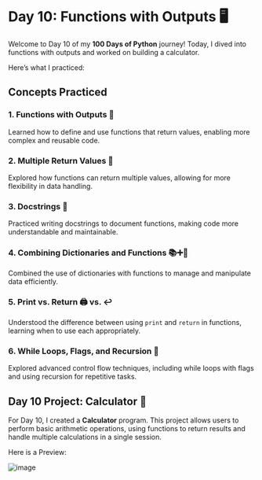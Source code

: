 # Day 10: Functions with Outputs 🖥️

Welcome to Day 10 of my **100 Days of Python** journey! Today, I dived into functions with outputs and worked on building a calculator. 

Here’s what I practiced:

## Concepts Practiced

### 1. Functions with Outputs 🔄
Learned how to define and use functions that return values, enabling more complex and reusable code.

### 2. Multiple Return Values 🧩
Explored how functions can return multiple values, allowing for more flexibility in data handling.

### 3. Docstrings 📝
Practiced writing docstrings to document functions, making code more understandable and maintainable.

### 4. Combining Dictionaries and Functions 📚➕🔄
Combined the use of dictionaries with functions to manage and manipulate data efficiently.

### 5. Print vs. Return 🖨️ vs. ↩️
Understood the difference between using `print` and `return` in functions, learning when to use each appropriately.

### 6. While Loops, Flags, and Recursion 🔄
Explored advanced control flow techniques, including while loops with flags and using recursion for repetitive tasks.

## Day 10 Project: Calculator 🧮

For Day 10, I created a **Calculator** program. This project allows users to perform basic arithmetic operations, using functions to return results and handle multiple calculations in a single session.

Here is a Preview:

![image](https://github.com/user-attachments/assets/010eabbc-f1fd-42da-9e19-716994aaadf1)
